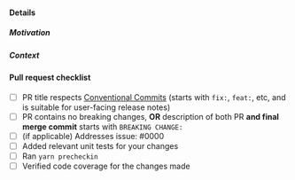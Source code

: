 #### Details

<!-- Usually a sentence or two describing what the PR changes -->

##### Motivation

<!-- This can be as simple as "addresses issue #123" -->

##### Context

<!-- Are there any parts that you've intentionally left out-of-scope for a later PR to handle? -->

<!-- Were there any alternative approaches you considered? What tradeoffs did you consider? -->

#### Pull request checklist
<!-- If a checklist item is not applicable to this change, write "n/a" in the checkbox -->
- [ ] PR title respects [Conventional Commits](https://www.conventionalcommits.org) (starts with `fix:`, `feat:`, etc, and is suitable for user-facing release notes)
- [ ] PR contains no breaking changes, **OR** description of both PR **and final merge commit** starts with `BREAKING CHANGE:`
- [ ] (if applicable) Addresses issue: #0000
- [ ] Added relevant unit tests for your changes
- [ ] Ran `yarn precheckin`
- [ ] Verified code coverage for the changes made
